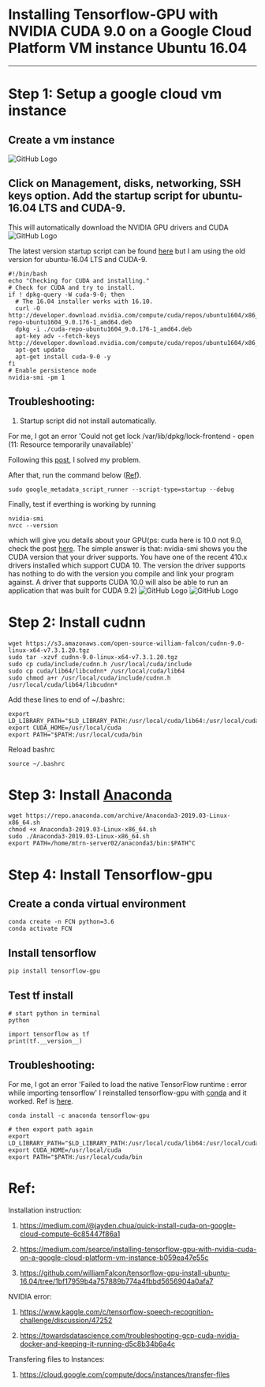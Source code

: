 # Installing Tensorflow-GPU with NVIDIA CUDA 9.0 on a Google Cloud Platform VM instance Ubuntu 16.04
-----------------------------------------------------------------------------------------------------------------------------
# Step 1: Setup a google cloud vm instance
## Create a vm instance
![GitHub Logo](/images/googlevm_instance.PNG)
## Click on Management, disks, networking, SSH keys option. Add the startup script for ubuntu-16.04 LTS and CUDA-9.
This will automatically download the NVIDIA GPU drivers and CUDA
![GitHub Logo](/images/startup_scipt.PNG)

The latest version startup script can be found [here](https://cloud.google.com/compute/docs/gpus/add-gpus) but I am using the old version for ubuntu-16.04 LTS and CUDA-9.
```
#!/bin/bash
echo "Checking for CUDA and installing."
# Check for CUDA and try to install.
if ! dpkg-query -W cuda-9-0; then
  # The 16.04 installer works with 16.10.
  curl -O http://developer.download.nvidia.com/compute/cuda/repos/ubuntu1604/x86_64/cuda-repo-ubuntu1604_9.0.176-1_amd64.deb
  dpkg -i ./cuda-repo-ubuntu1604_9.0.176-1_amd64.deb
  apt-key adv --fetch-keys http://developer.download.nvidia.com/compute/cuda/repos/ubuntu1604/x86_64/7fa2af80.pub
  apt-get update
  apt-get install cuda-9-0 -y
fi
# Enable persistence mode
nvidia-smi -pm 1
```
## Troubleshooting: 
1. Startup script did not install automatically.

For me, I got an error 'Could not get lock /var/lib/dpkg/lock-frontend - open (11: Resource temporarily unavailable)'

Following this [post](https://askubuntu.com/questions/1109982/e-could-not-get-lock-var-lib-dpkg-lock-frontend-open-11-resource-temporari), I solved my problem.

After that, run the command below ([Ref](https://github.com/GoogleCloudPlatform/compute-image-packages/issues/342)).
```
sudo google_metadata_script_runner --script-type=startup --debug
```

Finally, test if everthing is working by running
```
nvidia-smi
nvcc --version
```
which will give you details about your GPU(ps: cuda here is 10.0 not 9.0, check the post [here](https://stackoverflow.com/questions/53422407/different-cuda-versions-shown-by-nvcc-and-nvidia-smi). The simple answer is that: nvidia-smi shows you the CUDA version that your driver supports. You have one of the recent 410.x drivers installed which support CUDA 10. The version the driver supports has nothing to do with the version you compile and link your program against. A driver that supports CUDA 10.0 will also be able to run an application that was built for CUDA 9.2)
![GitHub Logo](/images/nvdia.PNG)
![GitHub Logo](/images/nvcc.PNG)
# Step 2: Install cudnn
```
wget https://s3.amazonaws.com/open-source-william-falcon/cudnn-9.0-linux-x64-v7.3.1.20.tgz
sudo tar -xzvf cudnn-9.0-linux-x64-v7.3.1.20.tgz
sudo cp cuda/include/cudnn.h /usr/local/cuda/include
sudo cp cuda/lib64/libcudnn* /usr/local/cuda/lib64
sudo chmod a+r /usr/local/cuda/include/cudnn.h /usr/local/cuda/lib64/libcudnn*
```

Add these lines to end of ~/.bashrc:
```
export LD_LIBRARY_PATH="$LD_LIBRARY_PATH:/usr/local/cuda/lib64:/usr/local/cuda/extras/CUPTI/lib64"
export CUDA_HOME=/usr/local/cuda
export PATH="$PATH:/usr/local/cuda/bin
```
Reload bashrc
```
source ~/.bashrc
```
# Step 3: Install [Anaconda](https://www.anaconda.com/distribution/#linux)
```
wget https://repo.anaconda.com/archive/Anaconda3-2019.03-Linux-x86_64.sh
chmod +x Anaconda3-2019.03-Linux-x86_64.sh
sudo ./Anaconda3-2019.03-Linux-x86_64.sh
export PATH=/home/mtrn-server02/anaconda3/bin:$PATH^C
```
# Step 4: Install Tensorflow-gpu
## Create a conda virtual environment
```
conda create -n FCN python=3.6
conda activate FCN
```
## Install tensorflow
```
pip install tensorflow-gpu
```
## Test tf install
```
# start python in terminal
python
```
```
import tensorflow as tf
print(tf.__version__)
```
## Troubleshooting:
For me, I got an error 'Failed to load the native TensorFlow runtime : error while importing tensorflow'
I reinstalled tensorflow-gpu with [conda](https://anaconda.org/anaconda/tensorflow-gpu) and it worked. 
Ref is [here](https://github.com/tensorflow/tensorflow/issues/10026).
```
conda install -c anaconda tensorflow-gpu 

# then export path again
export LD_LIBRARY_PATH="$LD_LIBRARY_PATH:/usr/local/cuda/lib64:/usr/local/cuda/extras/CUPTI/lib64"
export CUDA_HOME=/usr/local/cuda
export PATH="$PATH:/usr/local/cuda/bin

```

# Ref: 

Installation instruction:

1. https://medium.com/@jayden.chua/quick-install-cuda-on-google-cloud-compute-6c85447f86a1

2. https://medium.com/searce/installing-tensorflow-gpu-with-nvidia-cuda-on-a-google-cloud-platform-vm-instance-b059ea47e55c

3. https://github.com/williamFalcon/tensorflow-gpu-install-ubuntu-16.04/tree/1bf17959b4a757889b774a4fbbd5656904a0afa7

NVIDIA error:

1. https://www.kaggle.com/c/tensorflow-speech-recognition-challenge/discussion/47252

2. https://towardsdatascience.com/troubleshooting-gcp-cuda-nvidia-docker-and-keeping-it-running-d5c8b34b6a4c

Transfering files to Instances: 

1. https://cloud.google.com/compute/docs/instances/transfer-files



